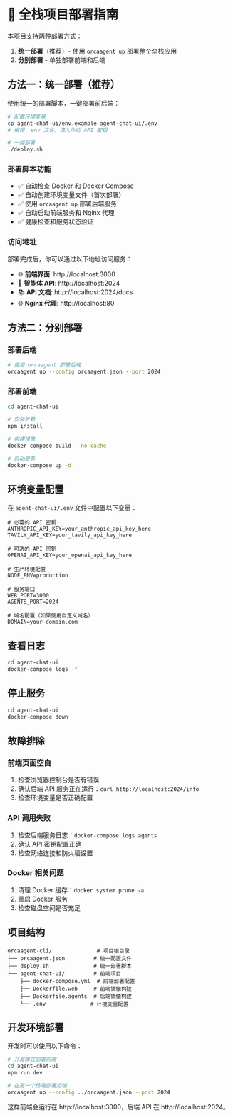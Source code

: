# 🚀 全栈项目部署指南

本项目支持两种部署方式：
1. **统一部署**（推荐）- 使用 `orcaagent up` 部署整个全栈应用
2. **分别部署** - 单独部署前端和后端

## 方法一：统一部署（推荐）

使用统一的部署脚本，一键部署前后端：

```bash
# 配置环境变量
cp agent-chat-ui/env.example agent-chat-ui/.env
# 编辑 .env 文件，填入你的 API 密钥

# 一键部署
./deploy.sh
```

### 部署脚本功能

- ✅ 自动检查 Docker 和 Docker Compose
- ✅ 自动创建环境变量文件（首次部署）
- ✅ 使用 `orcaagent up` 部署后端服务
- ✅ 自动启动前端服务和 Nginx 代理
- ✅ 健康检查和服务状态验证

### 访问地址

部署完成后，你可以通过以下地址访问服务：

- 🌐 **前端界面**: http://localhost:3000
- 🔗 **智能体 API**: http://localhost:2024
- 📚 **API 文档**: http://localhost:2024/docs
- 🌐 **Nginx 代理**: http://localhost:80

## 方法二：分别部署

### 部署后端

```bash
# 使用 orcaagent 部署后端
orcaagent up --config orcaagent.json --port 2024
```

### 部署前端

```bash
cd agent-chat-ui

# 安装依赖
npm install

# 构建镜像
docker-compose build --no-cache

# 启动服务
docker-compose up -d
```

## 环境变量配置

在 `agent-chat-ui/.env` 文件中配置以下变量：

```env
# 必需的 API 密钥
ANTHROPIC_API_KEY=your_anthropic_api_key_here
TAVILY_API_KEY=your_tavily_api_key_here

# 可选的 API 密钥
OPENAI_API_KEY=your_openai_api_key_here

# 生产环境配置
NODE_ENV=production

# 服务端口
WEB_PORT=3000
AGENTS_PORT=2024

# 域名配置（如果使用自定义域名）
DOMAIN=your-domain.com
```

## 查看日志

```bash
cd agent-chat-ui
docker-compose logs -f
```

## 停止服务

```bash
cd agent-chat-ui
docker-compose down
```

## 故障排除

### 前端页面空白
1. 检查浏览器控制台是否有错误
2. 确认后端 API 服务正在运行：`curl http://localhost:2024/info`
3. 检查环境变量是否正确配置

### API 调用失败
1. 检查后端服务日志：`docker-compose logs agents`
2. 确认 API 密钥配置正确
3. 检查网络连接和防火墙设置

### Docker 相关问题
1. 清理 Docker 缓存：`docker system prune -a`
2. 重启 Docker 服务
3. 检查磁盘空间是否充足

## 项目结构

```
orcaagent-cli/              # 项目根目录
├── orcaagent.json         # 统一配置文件
├── deploy.sh              # 统一部署脚本
└── agent-chat-ui/         # 前端项目
    ├── docker-compose.yml  # 前端部署配置
    ├── Dockerfile.web     # 前端镜像构建
    ├── Dockerfile.agents  # 后端镜像构建
    └── .env              # 环境变量配置
```

## 开发环境部署

开发时可以使用以下命令：

```bash
# 开发模式部署前端
cd agent-chat-ui
npm run dev

# 在另一个终端部署后端
orcaagent up --config ../orcaagent.json --port 2024
```

这样前端会运行在 http://localhost:3000，后端 API 在 http://localhost:2024。

